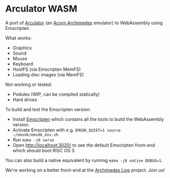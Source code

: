 Arculator WASM
==============

A port of [Arculator](https://github.com/sarah-walker-pcem/arculator) (an [Acorn Archimedes](https://en.wikipedia.org/wiki/Acorn_Archimedes) emulator) to WebAssembly using Emscripten.

What works:

* Graphics
* Sound
* Mouse
* Keyboard
* HostFS (via Emscripten MemFS)
* Loading disc images (via MemFS)

Not working or tested:

* Podules (WIP, can be compiled statically)
* Hard drives

To build and test the Emscripten version:

* Install [Emscripten](https://emscripten.org/docs/getting_started/downloads.html) which contains all the tools to build the WebAssembly version.
* Activate Emscripten with e.g. `EMSDK_QUIET=1 source ~/emsdk/emsdk_env.sh`
* Run `make -j8 serve`
* Open [http://localhost:3020/](http://localhost:3020/) to see the default Emscripten front-end which should boot RISC OS 3.

You can also build a native equivalent by running `make -j8 native DEBUG=1`.

We're working on a better front-end at the [Archimedes Live](https://github.com/pdjstone/archimedes-live) project. Join us!
